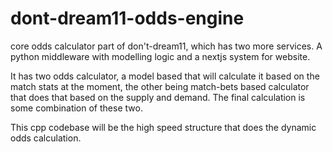 # dont-dream11-odds-engine

core odds calculator part of don't-dream11, which has two more services. A python middleware with modelling logic and a nextjs system for website.

It has two odds calculator, a model based that will calculate it based on the match stats at the moment, the other being match-bets based calculator that does that based on
the supply and demand. The final calculation is some combination of these two.

This cpp codebase will be the high speed structure that does the dynamic odds calculation.
